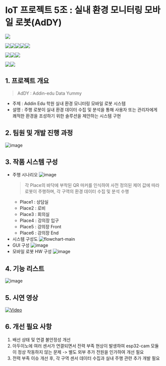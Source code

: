 # IoT 프로젝트 5조 : 실내 환경 모니터링 모바일 로봇(AdDY)
<img src="https://img.shields.io/badge/ubuntu-E95420?style=for-the-badge&logo=ubuntu&logoColor=white">

<img src="https://img.shields.io/badge/c++-00599C?style=for-the-badge&logo=c++&logoColor=white"><img src="https://img.shields.io/badge/python-3776AB?style=for-the-badge&logo=python&logoColor=white"><img src="https://img.shields.io/badge/qt-41CD52?style=for-the-badge&logo=qt&logoColor=white"><img src="https://img.shields.io/badge/arduino-00878F?style=for-the-badge&logo=arduino&logoColor=white"><img src="https://img.shields.io/badge/opencv-5C3EE8?style=for-the-badge&logo=opencv&logoColor=white">

<img src="https://img.shields.io/badge/pandas-150458?style=for-the-badge&logo=pandas&logoColor=white"><img src="https://img.shields.io/badge/tensorflow-FF6F00?style=for-the-badge&logo=tensorflow&logoColor=white"><img src="https://img.shields.io/badge/mysql-4479A1?style=for-the-badge&logo=mysql&logoColor=white">

<img src="https://img.shields.io/badge/github-181717?style=for-the-badge&logo=github&logoColor=white"><img src="https://img.shields.io/badge/notion-000000?style=for-the-badge&logo=notion&logoColor=white">

## 1. 프로젝트 개요
> AdDY : Addin-edu Data Yummy
- 주제 : Addin Edu 학원 실내 환경 모니터링 모바일 로봇 시스템
- 설명 : 주행 로봇이 실내 환경 데이터 수집 및 분석을 통해 사용자 또는 관리자에게 쾌적한 환경을 조성하기 위한 솔루션을 제안하는 시스템 구현
## 2. 팀원 및 개발 진행 과정
![image](https://github.com/addinedu-ros-4th/iot-repo-5/assets/87963649/53c2a93e-5918-455c-8209-2331c16f6f44)
## 3. 작품 시스템 구성
- 주행 시나리오
  ![image](https://github.com/addinedu-ros-4th/iot-repo-5/assets/87963649/c3e00510-0b32-4825-a72e-83c889cfdefc)
  > 각 Place의 바닥에 부착된 QR 마커를 인식하여 사전 정의된 제어 값에 따라 로봇이 주행하며,
  > 각 구역의 환경 데이터 수집 및 분석 수행
  - Place1 : 상담실
  - Place2 : 로비
  - Place3 : 회의실
  - Place4 : 강의장 입구
  - Place5 : 강의장 Front
  - Place6 : 강의장 End
- 시스템 구성도
  ![flowchart-main](https://github.com/addinedu-ros-4th/iot-repo-5/assets/87963649/23894484-271a-4d6d-a7af-9fc171900d24)
- GUI 구성
  ![image](https://github.com/addinedu-ros-4th/iot-repo-5/assets/87963649/ef820a8d-195a-47ee-9c8f-226c11b75bbf)
- 모바일 로봇 HW 구성
  ![image](https://github.com/addinedu-ros-4th/iot-repo-5/assets/87963649/a13d8c18-bb16-4958-9587-9722a1f84fdf)
## 4. 기능 리스트
![image](https://github.com/addinedu-ros-4th/iot-repo-5/assets/87963649/85a9c237-6d02-47c1-b7dd-6b51e2875456)
## 5. 시연 영상
[![Video](https://img.youtube.com/vi/DpeRxUGIuqw/maxresdefault.jpg)](https://www.youtube.com/watch?v=DpeRxUGIuqw)
## 6. 개선 필요 사항
1. 배선 상태 및 연결 불안정성 개선
2. 아두이노에 여러 센서가 연결되면서 전력 부족 현상이 발생하여 esp32-cam 모듈이 정상 작동하지 않는 문제 -> 별도 외부 추가 전원을 인가하여 개선 필요
3. 전력 부족 이슈 개선 후, 각 구역 센서 데이터 수집과 실내 주행 관련 추가 개발 필요
